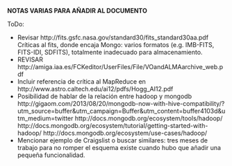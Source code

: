<b>NOTAS VARIAS PARA AÑADIR AL DOCUMENTO</b><br>


ToDo:<br>


<ul>

<li> 
Revisar http://fits.gsfc.nasa.gov/standard30/fits_standard30aa.pdf<br>
Críticas al fits, donde encaja Mongo: varios formatos (e.g. IMB-FITS, FITS-IDI, SDFITS), totalmente inadecuado para almacenamiento. 

</li>

<li>
REVISAR http://amiga.iaa.es/FCKeditor/UserFiles/File/VOandALMAarchive_web.pdf
</li>

<li>
Incluir referencia de crítica al MapReduce en http://www.astro.caltech.edu/ai12/pdfs/Hogg_AI12.pdf
</li>

<li>
Posibilidad de hablar de la relación entre hadoop y mongodb
http://gigaom.com/2013/08/20/mongodb-now-with-hive-compatibility/?utm_source=buffer&utm_campaign=Buffer&utm_content=buffer4103d&utm_medium=twitter
http://docs.mongodb.org/ecosystem/tools/hadoop/
http://docs.mongodb.org/ecosystem/tutorial/getting-started-with-hadoop/
http://docs.mongodb.org/ecosystem/use-cases/hadoop/
</li>

<li>
Mencionar ejemplo de Craigslist o buscar similares: tres meses de trabajo para no romper el esquema existe cuando hubo que añadir una pequeña funcionalidad.
</li>

</ul>
